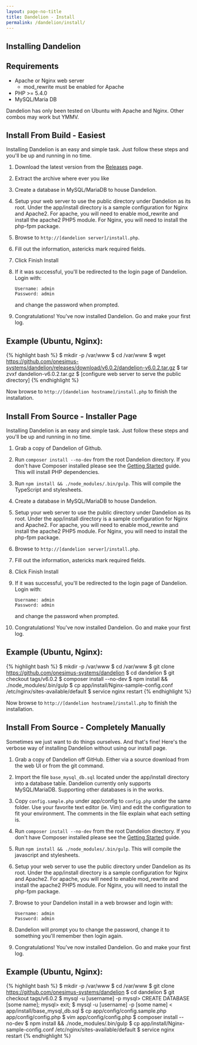 ```yaml
---
layout: page-no-title
title: Dandelion - Install
permalink: /dandelion/install/
---
```


Installing Dandelion
--------------------

Requirements
------------

* Apache or Nginx web server
    - mod_rewrite must be enabled for Apache
* PHP >= 5.4.0
* MySQL/Maria DB

Dandelion has only been tested on Ubuntu with Apache and Nginx. Other combos may work but YMMV.

Install From Build - Easiest
----------------------------

Installing Dandelion is an easy and simple task. Just follow these steps and you'll be up and running in no time.

1. Download the latest version from the [Releases](https://github.com/onesimus-systems/dandelion/releases) page.
2. Extract the archive where ever you like
3. Create a database in MySQL/MariaDB to house Dandelion.
4. Setup your web server to use the public directory under Dandelion as its root. Under the app/install directory is a sample configuration for Nginx and Apache2. For apache, you will need to enable mod_rewrite and install the apache2 PHP5 module. For Nginx, you will need to install the php-fpm package.
5. Browse to ```http://[dandelion server]/install.php```.
6. Fill out the information, astericks mark required fields.
7. Click Finish Install
8. If it was successful, you'll be redirected to the login page of Dandelion. Login with:

   ```
   Username: admin
   Password: admin
   ```

    and change the password when prompted.
9. Congratulations! You've now installed Dandelion. Go and make your first log.

Example (Ubuntu, Nginx):
------------------------

{% highlight bash %}
$ mkdir -p /var/www
$ cd /var/www
$ wget https://github.com/onesimus-systems/dandelion/releases/download/v6.0.2/dandelion-v6.0.2.tar.gz
$ tar zvxf dandelion-v6.0.2.tar.gz
$ [configure web server to serve the public directory]
{% endhighlight %}

Now browse to ```http://[dandelion hostname]/install.php``` to finish the installation.


Install From Source - Installer Page
------------------------------------

Installing Dandelion is an easy and simple task. Just follow these steps and you'll be up and running in no time.

1. Grab a copy of Dandelion of Github.
2. Run ```composer install --no-dev``` from the root Dandelion directory. If you don't have Composer installed please see the [Getting Started](https://getcomposer.org/doc/00-intro.md#locally) guide. This will install PHP dependencies.
3. Run ```npm install && ./node_modules/.bin/gulp```. This will compile the TypeScript and stylesheets.
4. Create a database in MySQL/MariaDB to house Dandelion.
5. Setup your web server to use the public directory under Dandelion as its root. Under the app/install directory is a sample configuration for Nginx and Apache2. For apache, you will need to enable mod_rewrite and install the apache2 PHP5 module. For Nginx, you will need to install the php-fpm package.
6. Browse to ```http://[dandelion server]/install.php```.
7. Fill out the information, astericks mark required fields.
8. Click Finish Install
9. If it was successful, you'll be redirected to the login page of Dandelion. Login with:

   ```
   Username: admin
   Password: admin
   ```

    and change the password when prompted.
10. Congratulations! You've now installed Dandelion. Go and make your first log.

Example (Ubuntu, Nginx):
------------------------

{% highlight bash %}
$ mkdir -p /var/www
$ cd /var/www
$ git clone https://github.com/onesimus-systems/dandelion
$ cd dandelion
$ git checkout tags/v6.0.2
$ composer install --no-dev
$ npm install && ./node_modules/.bin/gulp
$ cp app/install/Nginx-sample-config.conf /etc/nginx/sites-available/default
$ service nginx restart
{% endhighlight %}

Now browse to ```http://[dandelion hostname]/install.php``` to finish the installation.


Install From Source - Completely Manually
-----------------------------------------

Sometimes we just want to do things ourselves. And that's fine! Here's the verbose way of installing Dandelion without using our install page.

1. Grab a copy of Dandelion off GitHub. Either via a source download from the web UI or from the git command.
2. Import the file ```base_mysql_db.sql``` located under the app/install directory into a database table. Dandelion currently only supports MySQL/MariaDB. Supporting other databases is in the works.
3. Copy ```config.sample.php``` under app/config to ```config.php``` under the same folder. Use your favorite text editor (ie. Vim) and edit the configuration to fit your environment. The comments in the file explain what each setting is.
4. Run ```composer install --no-dev``` from the root Dandelion directory. If you don't have Composer installed please see the [Getting Started](https://getcomposer.org/doc/00-intro.md) guide.
5. Run ```npm install && ./node_modules/.bin/gulp```. This will compile the javascript and stylesheets.
6. Setup your web server to use the public directory under Dandelion as its root. Under the app/install directory is a sample configuration for Nginx and Apache2. For apache, you will need to enable mod_rewrite and install the apache2 PHP5 module. For Nginx, you will need to install the php-fpm package.
7. Browse to your Dandelion install in a web browser and login with:

   ```
   Username: admin
   Password: admin
   ```

8. Dandelion will prompt you to change the password, change it to something you'll remember then login again.
9. Congratulations! You've now installed Dandelion. Go and make your first log.

Example (Ubuntu, Nginx):
------------------------

{% highlight bash %}
$ mkdir -p /var/www
$ cd /var/www
$ git clone https://github.com/onesimus-systems/dandelion
$ cd dandelion
$ git checkout tags/v6.0.2
$ mysql -u [username] -p
mysql> CREATE DATABASE [some name];
mysql> exit;
$ mysql -u [username] -p [some name] < app/install/base_mysql_db.sql
$ cp app/config/config.sample.php app/config/config.php
$ vim app/config/config.php
$ composer install --no-dev
$ npm install && ./node_modules/.bin/gulp
$ cp app/install/Nginx-sample-config.conf /etc/nginx/sites-available/default
$ service nginx restart
{% endhighlight %}
